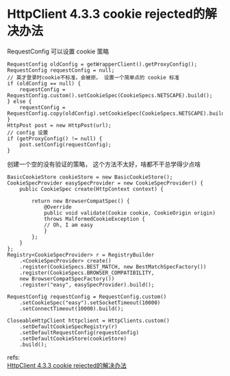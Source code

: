 # HttpClient 4.3.3 cookie rejected的解决办法
RequestConfig 可以设置 cookie 策略


	RequestConfig oldConfig = getWrapperClient().getProxyConfig();
	RequestConfig requestConfig = null;
	// 英才登录时cookie不标准，会被拒， 设置一个简单点的 cookie 标准
	if (oldConfig == null) {
		requestConfig = RequestConfig.custom().setCookieSpec(CookieSpecs.NETSCAPE).build();
	} else {
		requestConfig = RequestConfig.copy(oldConfig).setCookieSpec(CookieSpecs.NETSCAPE).build();
	}
	HttpPost post = new HttpPost(url);
	// config 设置
	if (getProxyConfig() != null) {
		post.setConfig(requestConfig);
	}
创建一个空的没有验证的策略， 这个方法不太好，啥都不干总学得少点啥

	BasicCookieStore cookieStore = new BasicCookieStore();
	CookieSpecProvider easySpecProvider = new CookieSpecProvider() {
		public CookieSpec create(HttpContext context) {

			return new BrowserCompatSpec() {
				@Override
				public void validate(Cookie cookie, CookieOrigin origin)
				throws MalformedCookieException {
				// Oh, I am easy
				}
			};
		}
	};
	Registry<CookieSpecProvider> r = RegistryBuilder
		.<CookieSpecProvider> create()
		.register(CookieSpecs.BEST_MATCH, new BestMatchSpecFactory())
		.register(CookieSpecs.BROWSER_COMPATIBILITY,
		new BrowserCompatSpecFactory())
		.register("easy", easySpecProvider).build();

	RequestConfig requestConfig = RequestConfig.custom()
		.setCookieSpec("easy").setSocketTimeout(10000)
		.setConnectTimeout(10000).build();

	CloseableHttpClient httpclient = HttpClients.custom()
		.setDefaultCookieSpecRegistry(r)
		.setDefaultRequestConfig(requestConfig)
		.setDefaultCookieStore(cookieStore)
		.build();


refs:  
[HttpClient 4.3.3 cookie rejected的解决办法](http://www.tuicool.com/articles/MZ36Zz)  